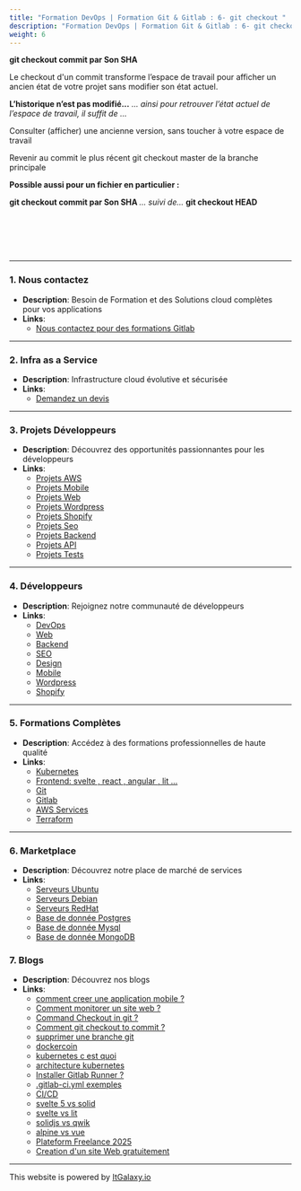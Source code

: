 ```yaml
---
title: "Formation DevOps | Formation Git & Gitlab : 6- git checkout "
description: "Formation DevOps | Formation Git & Gitlab : 6- git checkout "
weight: 6
---
```


**git checkout commit par Son SHA**

Le checkout d'un commit transforme l’espace de travail pour afficher un ancien état de votre projet sans modifier son état actuel.

**L’historique n’est pas modifié...** 
_... ainsi pour retrouver l’état actuel de l’espace de travail, il suffit de ..._

Consulter (afficher) une ancienne version, sans toucher à votre espace de travail

Revenir au commit le plus récent git checkout master de la branche principale

**Possible aussi pour un fichier en particulier :**

**git checkout commit par Son SHA <fichier>** _... suivi de..._ **git checkout HEAD <fichier>**



<br><br><br><br>


---

### 1. Nous contactez

- **Description**: Besoin de Formation et des Solutions cloud complètes pour vos applications
- **Links**:
  - [Nous contactez pour des formations Gitlab ](https://aws-mastery.co/formation-aws)

---

### 2. Infra as a Service

- **Description**: Infrastructure cloud évolutive et sécurisée
- **Links**:
  - [Demandez un devis](https://aws-mastery.co/)

---

### 3. Projets Développeurs

- **Description**: Découvrez des opportunités passionnantes pour les développeurs
- **Links**:
  - [Projets AWS](https://itgalaxy.io/missions-aws)
  - [Projets Mobile](https://itgalaxy.io/missions-mobile)
  - [Projets Web](https://itgalaxy.io/missions-web)
  - [Projets Wordpress](https://itgalaxy.io/missions-wordpress)
  - [Projets Shopify](https://itgalaxy.io/missions-shopify)
  - [Projets Seo](https://itgalaxy.io/missions-seo)
  - [Projets Backend](https://itgalaxy.io/developpeurs-backend)
  - [Projets API](https://itgalaxy.io/missions-api)
  - [Projets Tests](https://itgalaxy.io/missions-testeurs)

---

### 4. Développeurs

- **Description**: Rejoignez notre communauté de développeurs
- **Links**:
  - [DevOps](https://itgalaxy.io/devops)
  - [Web](https://itgalaxy.io/developpeurs-web)
  - [Backend](https://itgalaxy.io/developpeurs-backend)
  - [SEO](https://itgalaxy.io/developpeurs-seo)
  - [Design](https://itgalaxy.io/designer)
  - [Mobile](https://itgalaxy.io/developpeurs-mobile)
  - [Wordpress](https://itgalaxy.io/developpeurs-wordpress)
  - [Shopify](https://itgalaxy.io/developpeurs-shopify)

---

### 5. Formations Complètes

- **Description**: Accédez à des formations professionnelles de haute qualité
- **Links**:
  - [Kubernetes](https://formations-k8s.itgalaxy.io/introduction-kubernetes/)
  - [Frontend: svelte , react , angular , lit ...](https://formations-developpeur-frontend.itgalaxy.io/alpine-vs-aurelia1-comparison/)
  - [Git](https://formations-gitlab.itgalaxy.io/les-base-de-git-/)
  - [Gitlab](https://formations-gitlab.itgalaxy.io/installation-gitlab)
  - [AWS Services](https://formations-aws.itgalaxy.io/introduction-aws-services)
  - [Terraform](https://formations-terraform.itgalaxy.io/premier-pas-avec-terraform--terraform-init/)

---

### 6. Marketplace

- **Description**: Découvrez notre place de marché de services
- **Links**:
  - [Serveurs Ubuntu](https://itgalaxy.io/marketplaceubuntu)
  - [Serveurs Debian](https://itgalaxy.io/marketplacedebian)
  - [Serveurs RedHat](https://itgalaxy.io/marketplaceredhat)
  - [Base de donnée Postgres](https://itgalaxy.io/marketplacepostgres)
  - [Base de donnée Mysql](https://itgalaxy.io/marketplacemysql)
  - [Base de donnée MongoDB](https://itgalaxy.io/marketplacemongodb)

### 7. Blogs

- **Description**: Découvrez nos blogs
- **Links**:
  - [comment creer une application mobile ?](https://itgalaxy.io/formations/creer-une-application-mobile/guideEntrepreneur)
  - [Comment monitorer un site web ?](https://itgalaxy.io/formations/monitoring-site-web-elk/commentmonitorersiteweb)
  - [Command Checkout in git ?](https://itgalaxy.io/formations/git/checkout)
  - [Comment git checkout to commit ?](https://itgalaxy.io/formations/git/checkout)
  - [supprimer une branche git](https://itgalaxy.io/formations/git/delete)
  - [dockercoin](https://formations-k8s.itgalaxy.io/deploiement-application-dockercoins-/)
  - [kubernetes c est quoi](https://formations-k8s.itgalaxy.io/introduction-kubernetes/)
  - [architecture kubernetes](https://formations-k8s.itgalaxy.io/introduction-aux-objets-kubernetes/)
  - [Installer Gitlab Runner  ?](https://itgalaxy.io/formations/gitlab/gitlabrunners)
  - [.gitlab-ci.yml exemples](https://itgalaxy.io/formations/gitlab/gitlabExp)
  - [CI/CD](https://itgalaxy.io/formations/gitlab/gitlabcicd)
  - [svelte 5 vs solid](https://formations-developpeur-frontend.itgalaxy.io/svelte5-vs-solidjs-comparison/)
  - [svelte vs lit](https://formations-developpeur-frontend.itgalaxy.io/svelte5-vs-lit-comparison/)
  - [solidjs vs qwik](https://formations-developpeur-frontend.itgalaxy.io/solidjs-vs-qwik-comparison/)
  - [alpine vs vue](https://formations-developpeur-frontend.itgalaxy.io/vue2-vs-alpine-comparison/)
  - [Plateform Freelance 2025](https://itgalaxy.io/blog/plateformes-freelance-france-2025)
  - [Creation d'un site Web gratuitement](https://itgalaxy.io/blog/free-web-site-guide)
  
---

This website is powered by [ItGalaxy.io](https://www.itgalaxy.io/)


